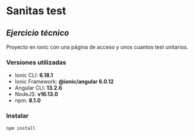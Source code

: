 # Sanitas test
## _Ejercicio técnico_

Proyecto en ionic con una página de acceso y unos cuantos test unitarios.

### Versiones utilizadas

- Ionic CLI: **6.18.1**
- Ionic Framework: **@ionic/angular 6.0.12**
- Angular CLI: **13.2.6**
- NodeJS: **v16.13.0**
- npm: **8.1.0**

### Instalar

```
npm install
```
